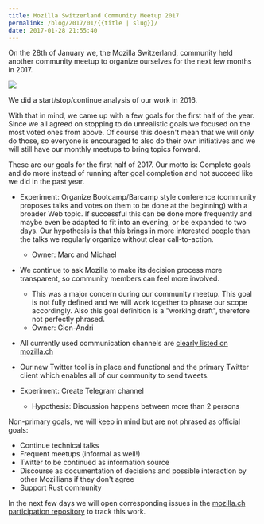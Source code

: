 ```yaml
---
title: Mozilla Switzerland Community Meetup 2017
permalink: /blog/2017/01/{{title | slug}}/
date: 2017-01-28 21:55:40
---
```


On the 28th of January we, the Mozilla Switzerland, community held another community meetup to organize ourselves for the next few months in 2017.

<!-- excerpt -->

![](/images/2016/09/mozillach_logo_cutout-sky_twitterheader-1024x342.jpeg)

We did a start/stop/continue analysis of our work in 2016.

With that in mind, we came up with a few goals for the first half of the year. Since we all agreed on stopping to do unrealistic goals we focused on the most voted ones from above. Of course this doesn't mean that we will only do those, so everyone is encouraged to also do their own initiatives and we will still have our monthly meetups to bring topics forward.

These are our goals for the first half of 2017. Our motto is: Complete goals and do more instead of running after goal completion and not succeed like we did in the past year.

* Experiment: Organize Bootcamp/Barcamp style conference (community proposes talks and votes on them to be done at the beginning) with a broader Web topic. If successful this can be done more frequently and maybe even be adapted to fit into an evening, or be expanded to two days. Our hypothesis is that this brings in more interested people than the talks we regularly organize without clear call-to-action.
    *   Owner: Marc and Michael

*   We continue to ask Mozilla to make its decision process more transparent, so community members can feel more involved.
    *   This was a major concern during our community meetup. This goal is not fully defined and we will work together to phrase our scope accordingly. Also this goal definition is a "working draft", therefore not perfectly phrased.
    *   Owner: Gion-Andri

*   All currently used communication channels are [clearly listed on mozilla.ch](https://github.com/mozillach/mozilla.ch/issues/89)
* Our new Twitter tool is in place and functional and the primary Twitter client which enables all of our community to send tweets.
* Experiment: Create Telegram channel
    *   Hypothesis: Discussion happens between more than 2 persons

Non-primary goals, we will keep in mind but are not phrased as official goals:

*   Continue technical talks
*   Frequent meetups (informal as well!)
*   Twitter to be continued as information source
*   Discourse as documentation of decisions and possible interaction by other Mozillians if they don't agree
*   Support Rust community

In the next few days we will open corresponding issues in the [mozilla.ch participation repository](https://github.com/mozillach/participation/issues) to track this work.
